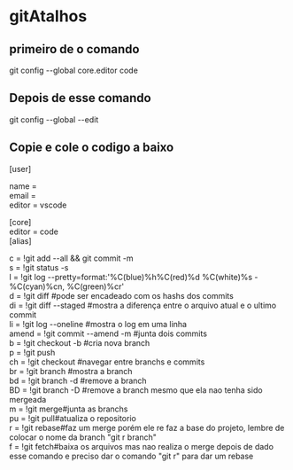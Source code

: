 # gitAtalhos

## primeiro de o comando

git config --global core.editor code

## Depois de esse comando

git config --global --edit

## Copie e cole o codigo a baixo

[user]  

name =  
email =  
editor = vscode  

[core]  
	editor = code  
[alias]  

c = !git add --all && git commit -m  
s = !git status -s  
l = !git log --pretty=format:'%C(blue)%h%C(red)%d %C(white)%s - %C(cyan)%cn, %C(green)%cr'  
d = !git diff #pode ser encadeado com os hashs dos commits  
di = !git diff --staged #mostra a diferença entre o arquivo atual e o ultimo commit  
li = !git log --oneline #mostra o log em uma linha  
amend = !git commit --amend -m #junta dois commits  
b = !git checkout -b #cria nova branch  
p = !git push  
ch = !git checkout #navegar entre branchs e commits  
br = !git branch #mostra a branch  
bd = !git branch -d #remove a branch  
BD = !git branch -D #remove a branch mesmo que ela nao tenha sido mergeada  
m = !git merge#junta as branchs  
pu = !git pull#atualiza o repositorio  
r = !git rebase#faz um merge porém ele re faz a base do projeto, lembre de colocar o nome da branch "git r branch"  
f = !git fetch#baixa os arquivos mas nao realiza o merge depois de dado esse comando e preciso dar o comando "git r" para dar um rebase  

